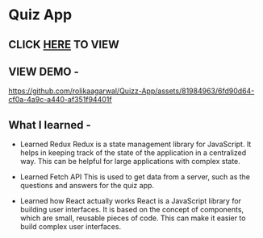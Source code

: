 # Quiz App 

## CLICK  [HERE](https://647c4bed8261880b3dcdbd06--mellifluous-pixie-5440f3.netlify.app/) TO VIEW 

## VIEW DEMO - 

https://github.com/rolikaagarwal/Quizz-App/assets/81984963/6fd90d64-cf0a-4a9c-a440-af351f94401f


## What I learned - 
- Learned Redux
Redux is a state management library for JavaScript. It helps in keeping track of the state of the application in a centralized way. This can be helpful for large applications with complex state.

- Learned Fetch API
 This is  used to get data from a server, such as the questions and answers for the quiz app.

- Learned how React actually works
React is a JavaScript library for building user interfaces. It is based on the concept of components, which are small, reusable pieces of code. This can make it easier to build complex user interfaces.

